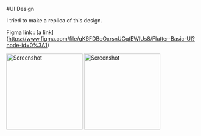 #UI Design

I tried to make a replica of this design.

Figma link : [a link] (https://www.figma.com/file/gK6FDBoOxrsnUCqtEWlUs8/Flutter-Basic-UI?node-id=0%3A1)

<img src="Screenshot_1.jpg" alt="Screenshot" width="200"/>
<img src="Screenshot_2.jpg" alt="Screenshot" width="200"/>
